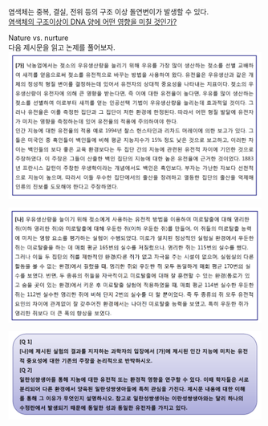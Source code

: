 염색체는 중복, 결실, 전위 등의 구조 이상 돌연변이가 발생할 수 있다.   
[염색체의 구조이상이 DNA 양에 어떤 영향을 미칠 것인가?](http://study.zum.com/book/13676)      



Nature vs. nurture   
다음 제시문을 읽고 논제를 풀어보자.   
![제시문1](img/nature_nurture1.png)    

![제시문2](img/nature_nurture2.png)    

![논제](img/nature_nurture3.png)  
